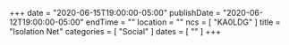 +++
date = "2020-06-15T19:00:00-05:00"
publishDate = "2020-06-12T19:00:00-05:00"
endTime = ""
location = ""
ncs = [ "KA0LDG" ]
title = "Isolation Net"
categories = [ "Social" ]
dates = [ "" ]
+++
